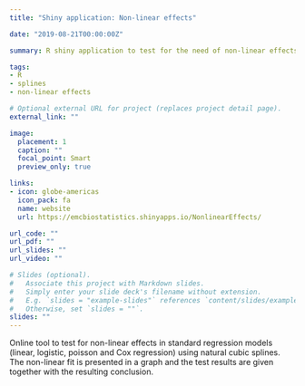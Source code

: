 ```yaml
---
title: "Shiny application: Non-linear effects"

date: "2019-08-21T00:00:00Z"

summary: R shiny application to test for the need of non-linear effects using splines in linear, logistic, poisson and Cox regression models

tags:
- R
- splines
- non-linear effects

# Optional external URL for project (replaces project detail page).
external_link: ""

image:
  placement: 1
  caption: ""
  focal_point: Smart
  preview_only: true

links:
- icon: globe-americas
  icon_pack: fa
  name: website
  url: https://emcbiostatistics.shinyapps.io/NonlinearEffects/

url_code: ""
url_pdf: ""
url_slides: ""
url_video: ""

# Slides (optional).
#   Associate this project with Markdown slides.
#   Simply enter your slide deck's filename without extension.
#   E.g. `slides = "example-slides"` references `content/slides/example-slides.md`.
#   Otherwise, set `slides = ""`.
slides: ""
---
```


Online tool to test for non-linear effects in standard regression models 
(linear, logistic, poisson and Cox regression) using natural cubic splines.
The non-linear fit is presented in a graph and the test results are given 
together with the resulting conclusion. 
